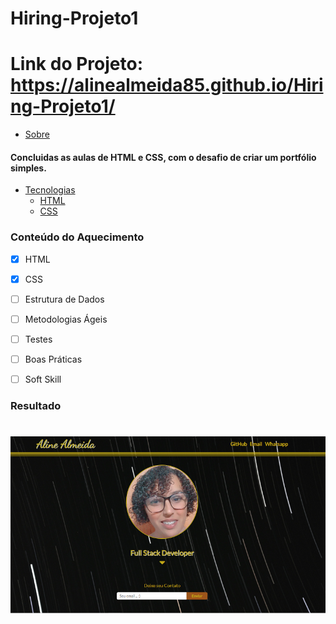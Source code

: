 # Hiring-Projeto1

# Link do Projeto: https://alinealmeida85.github.io/Hiring-Projeto1/


* [Sobre](#Sobre)

#### Concluidas as aulas de HTML e CSS, com o desafio de criar um portfólio simples.  
   
* [Tecnologias](#tecnologias)
    * [HTML](#HTML)
    * [CSS](#CSS)

### Conteúdo do Aquecimento

- [x] HTML
- [x] CSS
- [ ] Estrutura de Dados
- [ ] Metodologias Ágeis
- [ ] Testes
- [ ] Boas Práticas
- [ ] Soft Skill



### Resultado

<h1 align="center">
  <img alt="Aline Almeida" title="#Aline Almeida" src="./img/banner1.png"/>
</h1>
